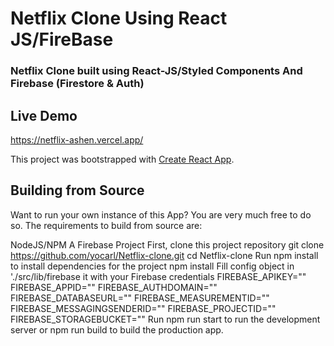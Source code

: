 #                                        Netflix Clone Using React JS/FireBase

### Netflix Clone built using React-JS/Styled Components And Firebase (Firestore & Auth)
 




## Live Demo
https://netflix-ashen.vercel.app/


This project was bootstrapped with [Create React App](https://github.com/facebook/create-react-app).

## Building from Source
Want to run your own instance of this App? You are very much free to do so. The requirements to build from source are:

NodeJS/NPM
A Firebase Project
First, clone this project repository
git clone https://github.com/yocarl/Netflix-clone.git
cd Netflix-clone
Run npm install to install dependencies for the project
npm install
Fill config object in './src/lib/firebase it with your Firebase credentials
FIREBASE_APIKEY=""
FIREBASE_APPID=""
FIREBASE_AUTHDOMAIN=""
FIREBASE_DATABASEURL=""
FIREBASE_MEASUREMENTID=""
FIREBASE_MESSAGINGSENDERID=""
FIREBASE_PROJECTID=""
FIREBASE_STORAGEBUCKET=""
Run npm run start to run the development server or npm run build to build the production app.
